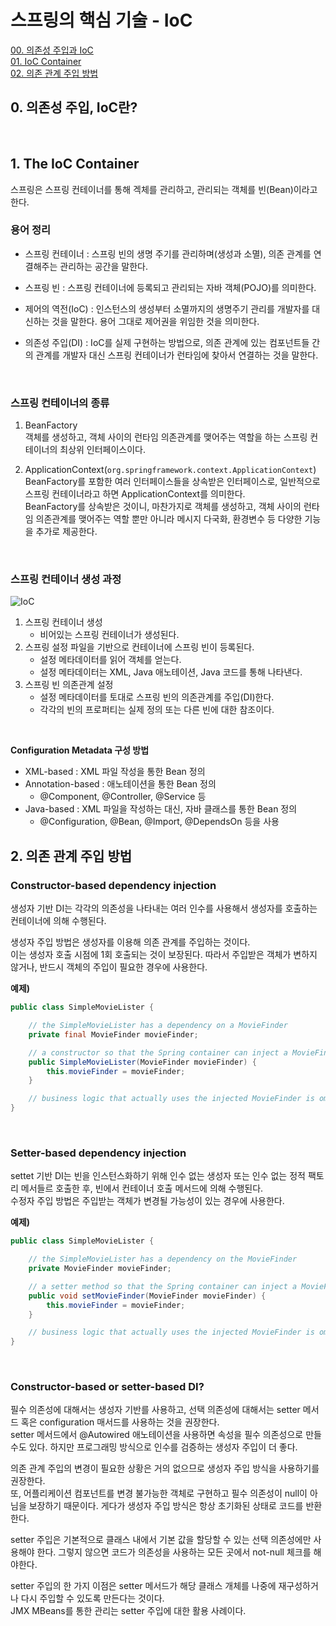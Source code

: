 # 스프링의 핵심 기술 - IoC

[00. 의존성 주입과 IoC](#0-의존성-주입-ioc란) <br>
[01. IoC Container](#1-the-ioc-container) <br>
[02. 의존 관계 주입 방법](#2-의존-관계-주입-방법) <br>

## 0. 의존성 주입, IoC란?

<br>

## 1. The IoC Container

스프링은 스프링 컨테이너를 통해 겍체를 관리하고, 관리되는 객체를 빈(Bean)이라고 한다. <br>

### 용어 정리

- 스프링 컨테이너 : 스프링 빈의 생명 주기를 관리하며(생성과 소멸), 의존 관계를 연결해주는 관리하는 공간을 말한다.

- 스프링 빈 : 스프링 컨테이너에 등록되고 관리되는 자바 객체(POJO)를 의미한다.

- 제어의 역전(IoC) : 인스턴스의 생성부터 소멸까지의 생명주기 관리를 개발자를 대신하는 것을 말한다. 용어 그대로 제어권을 위임한 것을 의미한다.

- 의존성 주입(DI) : IoC를 실제 구현하는 방법으로, 의존 관계에 있는 컴포넌트들 간의 관계를 개발자 대신 스프링 컨테이너가 런타임에 찾아서 연결하는 것을 말한다.

<br>

### 스프링 컨테이너의 종류

1. BeanFactory <br>
   객체를 생성하고, 객체 사이의 런타임 의존관계를 맺어주는 역할을 하는 스프링 컨테이너의 최상위 인터페이스이다. <br>

2. ApplicationContext(`org.springframework.context.ApplicationContext`) <br>
   BeanFactory를 포함한 여러 인터페이스들을 상속받은 인터페이스로, 일반적으로 스프링 컨테이너라고 하면 ApplicationContext를 의미한다. <br>
   BeanFactory를 상속받은 것이니, 마찬가지로 객체를 생성하고, 객체 사이의 런타임 의존관계를 맺어주는 역할 뿐만 아니라 메시지 다국화, 환경변수 등 다양한 기능을 추가로 제공한다. <br>

<br>

### 스프링 컨테이너 생성 과정

![IoC](./image/iocContainer.png)

1. 스프링 컨테이너 생성
   - 비어있는 스프링 컨테이너가 생성된다.
2. 스프링 설정 파일을 기반으로 컨테이너에 스프링 빈이 등록된다.
   - 설정 메타데이터를 읽어 객체를 얻는다.
   - 설정 메타데이터는 XML, Java 애노테이션, Java 코드를 통해 나타낸다.
3. 스프링 빈 의존관계 설정
   - 설정 메타데이터를 토대로 스프링 빈의 의존관계를 주입(DI)한다.
   - 각각의 빈의 프로퍼티는 실제 정의 또는 다른 빈에 대한 참조이다.

<br>

**Configuration Metadata 구성 방법** <br>

- XML-based : XML 파일 작성을 통한 Bean 정의
- Annotation-based : 애노테이션을 통한 Bean 정의
  - @Component, @Controller, @Service 등
- Java-based : XML 파일을 작성하는 대신, 자바 클래스를 통한 Bean 정의
  - @Configuration, @Bean, @Import, @DependsOn 등을 사용

## 2. 의존 관계 주입 방법

### Constructor-based dependency injection

생성자 기반 DI는 각각의 의존성을 나타내는 여러 인수를 사용해서 생성자를 호출하는 컨테이너에 의해 수행된다. <br>

생성자 주입 방법은 생성자를 이용해 의존 관계를 주입하는 것이다. <br>
이는 생성자 호출 시점에 1회 호출되는 것이 보장된다. 따라서 주입받은 객체가 변하지 않거나, 반드시 객체의 주입이 필요한 경우에 사용한다. <br>

**예제)** <br>

```Java
public class SimpleMovieLister {

    // the SimpleMovieLister has a dependency on a MovieFinder
    private final MovieFinder movieFinder;

    // a constructor so that the Spring container can inject a MovieFinder
    public SimpleMovieLister(MovieFinder movieFinder) {
        this.movieFinder = movieFinder;
    }

    // business logic that actually uses the injected MovieFinder is omitted...
}
```

<br>

### Setter-based dependency injection

settet 기반 DI는 빈을 인스턴스화하기 위해 인수 없는 생성자 또는 인수 없는 정적 팩토리 메서들르 호출한 후, 빈에서 컨테이너 호출 메서드에 의해 수행된다. <br>
수정자 주입 방법은 주입받는 객체가 변경될 가능성이 있는 경우에 사용한다. <br>

**예제)** <br>

```Java
public class SimpleMovieLister {

    // the SimpleMovieLister has a dependency on the MovieFinder
    private MovieFinder movieFinder;

    // a setter method so that the Spring container can inject a MovieFinder
    public void setMovieFinder(MovieFinder movieFinder) {
        this.movieFinder = movieFinder;
    }

    // business logic that actually uses the injected MovieFinder is omitted...
}
```

<br>

### Constructor-based or setter-based DI?

필수 의존성에 대해서는 생성자 기반를 사용하고, 선택 의존성에 대해서는 setter 메서드 혹은 configuration 매서드를 사용하는 것을 권장한다. <br>
setter 메서드에서 @Autowired 애노테이션을 사용하면 속성을 필수 의존성으로 만들 수도 있다. 하지만 프로그래밍 방식으로 인수를 검증하는 생성자 주입이 더 좋다. <br>

의존 관계 주입의 변경이 필요한 상황은 거의 없으므로 생성자 주입 방식을 사용하기를 권장한다. <br>
또, 어플리케이션 컴포넌트를 변경 불가능한 객체로 구현하고 필수 의존성이 null이 아님을 보장하기 때문이다. 게다가 생성자 주입 방식은 항상 초기화된 상태로 코드를 반환한다. <br>

setter 주입은 기본적으로 클래스 내에서 기본 값을 할당할 수 있는 선택 의존성에만 사용해야 한다. 그렇지 않으면 코드가 의존성을 사용하는 모든 곳에서 not-null 체크를 해야한다. <br>

setter 주입의 한 가지 이점은 setter 메서드가 해당 클래스 개체를 나중에 재구성하거나 다시 주입할 수 있도록 만든다는 것이다. <br>
JMX MBeans를 통한 관리는 setter 주입에 대한 활용 사례이다. <br>
